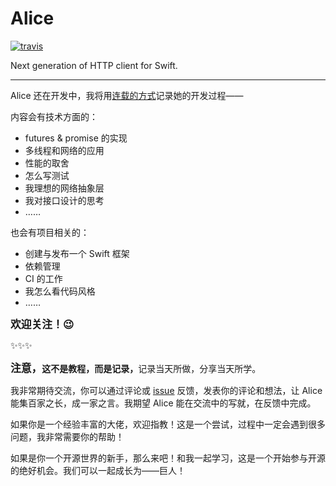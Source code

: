 # Alice

[![travis](https://img.shields.io/travis/luoxiu/Alice.svg)](https://travis-ci.org/luoxiu/Alice)

Next generation of HTTP client for Swift.

---

Alice 还在开发中，我将用[连载的方式](https://v2ambition.com/tags/alice-serial/)记录她的开发过程——

内容会有技术方面的：

- futures & promise 的实现
- 多线程和网络的应用
- 性能的取舍
- 怎么写测试
- 我理想的网络抽象层
- 我对接口设计的思考
- ……

也会有项目相关的：

- 创建与发布一个 Swift 框架
- 依赖管理
- CI 的工作
- 我怎么看代码风格
- ……

<b><big>欢迎关注！😉</big></b>

✨✨✨

<b><big>注意，</big>这不是教程，而是记录，</b>记录当天所做，分享当天所学。

我非常期待交流，你可以通过评论或 [issue](https://github.com/luoxiu/alice/issues) 反馈，发表你的评论和想法，让 Alice 能集百家之长，成一家之言。我期望 Alice 能在交流中的写就，在反馈中完成。

如果你是一个经验丰富的大佬，欢迎指教！这是一个尝试，过程中一定会遇到很多问题，我非常需要你的帮助！

如果是你一个开源世界的新手，那么来吧！和我一起学习，这是一个开始参与开源的绝好机会。我们可以一起成长为——巨人！
